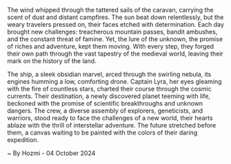 
The wind whipped through the tattered sails of the caravan, carrying the scent of dust and distant campfires. The sun beat down relentlessly, but the weary travelers pressed on, their faces etched with determination. Each day brought new challenges: treacherous mountain passes, bandit ambushes, and the constant threat of famine. Yet, the lure of the unknown, the promise of riches and adventure, kept them moving. With every step, they forged their own path through the vast tapestry of the medieval world, leaving their mark on the history of the land.

The ship, a sleek obsidian marvel, arced through the swirling nebula, its engines humming a low, comforting drone. Captain Lyra, her eyes gleaming with the fire of countless stars, charted their course through the cosmic currents. Their destination, a newly discovered planet teeming with life, beckoned with the promise of scientific breakthroughs and unknown dangers. The crew, a diverse assembly of explorers, geneticists, and warriors, stood ready to face the challenges of a new world, their hearts ablaze with the thrill of interstellar adventure. The future stretched before them, a canvas waiting to be painted with the colors of their daring expedition. 

~ By Hozmi - 04 October 2024
